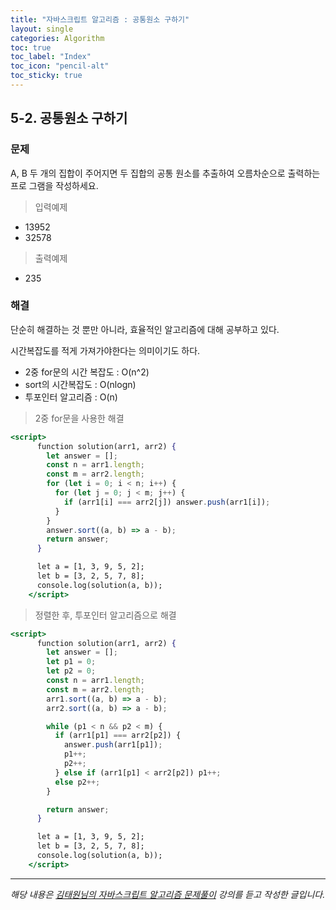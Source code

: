 ```yaml
---
title: "자바스크립트 알고리즘 : 공통원소 구하기"
layout: single
categories: Algorithm
toc: true
toc_label: "Index"
toc_icon: "pencil-alt"
toc_sticky: true
---
```


## 5-2. 공통원소 구하기

### 문제

A, B 두 개의 집합이 주어지면 두 집합의 공통 원소를 추출하여 오름차순으로 출력하는 프로
그램을 작성하세요.

> 입력예제

- 13952
- 32578

> 출력예제

- 235

### 해결

단순히 해결하는 것 뿐만 아니라, 효율적인 알고리즘에 대해 공부하고 있다.

시간복잡도를 적게 가져가야한다는 의미이기도 하다.

- 2중 for문의 시간 복잡도 : O(n^2)
- sort의 시간복잡도 : O(nlogn)
- 투포인터 알고리즘 : O(n)

> 2중 for문을 사용한 해결

```jsx
<script>
      function solution(arr1, arr2) {
        let answer = [];
        const n = arr1.length;
        const m = arr2.length;
        for (let i = 0; i < n; i++) {
          for (let j = 0; j < m; j++) {
            if (arr1[i] === arr2[j]) answer.push(arr1[i]);
          }
        }
        answer.sort((a, b) => a - b);
        return answer;
      }

      let a = [1, 3, 9, 5, 2];
      let b = [3, 2, 5, 7, 8];
      console.log(solution(a, b));
    </script>
```

> 정렬한 후, 투포인터 알고리즘으로 해결

```jsx
<script>
      function solution(arr1, arr2) {
        let answer = [];
        let p1 = 0;
        let p2 = 0;
        const n = arr1.length;
        const m = arr2.length;
        arr1.sort((a, b) => a - b);
        arr2.sort((a, b) => a - b);

        while (p1 < n && p2 < m) {
          if (arr1[p1] === arr2[p2]) {
            answer.push(arr1[p1]);
            p1++;
            p2++;
          } else if (arr1[p1] < arr2[p2]) p1++;
          else p2++;
        }

        return answer;
      }

      let a = [1, 3, 9, 5, 2];
      let b = [3, 2, 5, 7, 8];
      console.log(solution(a, b));
    </script>
```

---

_해당 내용은 [김태원님의 자바스크립트 알고리즘 문제풀이](https://www.inflearn.com/course/%EC%9E%90%EB%B0%94%EC%8A%A4%ED%81%AC%EB%A6%BD%ED%8A%B8-%EC%95%8C%EA%B3%A0%EB%A6%AC%EC%A6%98-%EB%AC%B8%EC%A0%9C%ED%92%80%EC%9D%B4/dashboard) 강의를 듣고 작성한 글입니다._
